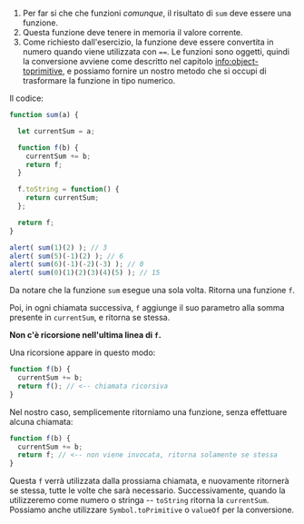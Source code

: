 
1. Per far si che che funzioni *comunque*, il risultato di `sum` deve essere una funzione.
2. Questa funzione deve tenere in memoria il valore corrente.
3. Come richiesto dall'esercizio, la funzione deve essere convertita in numero quando viene utilizzata con `==`. Le funzioni sono oggetti, quindi la conversione avviene come descritto nel capitolo <info:object-toprimitive>, e possiamo fornire un nostro metodo che si occupi di trasformare la funzione in tipo numerico.

Il codice:

```js demo run
function sum(a) {

  let currentSum = a;

  function f(b) {
    currentSum += b;
    return f;
  }

  f.toString = function() {
    return currentSum;
  };

  return f;
}

alert( sum(1)(2) ); // 3
alert( sum(5)(-1)(2) ); // 6
alert( sum(6)(-1)(-2)(-3) ); // 0
alert( sum(0)(1)(2)(3)(4)(5) ); // 15
```

Da notare che la funzione `sum` esegue una sola volta. Ritorna una funzione `f`.

Poi, in ogni chiamata successiva, `f` aggiunge il suo parametro alla somma presente in `currentSum`, e ritorna se stessa.

**Non c'è ricorsione nell'ultima linea di `f`.**

Una ricorsione appare in questo modo:

```js
function f(b) {
  currentSum += b;
  return f(); // <-- chiamata ricorsiva
}
```

Nel nostro caso, semplicemente ritorniamo una funzione, senza effettuare alcuna chiamata:

```js
function f(b) {
  currentSum += b;
  return f; // <-- non viene invocata, ritorna solamente se stessa
}
```

Questa `f` verrà utilizzata dalla prossiama chiamata, e nuovamente ritornerà se stessa, tutte le volte che sarà necessario. Successivamente, quando la utilizzeremo come numero o stringa -- `toString` ritorna la `currentSum`. Possiamo anche utilizzare `Symbol.toPrimitive` o `valueOf` per la conversione.
